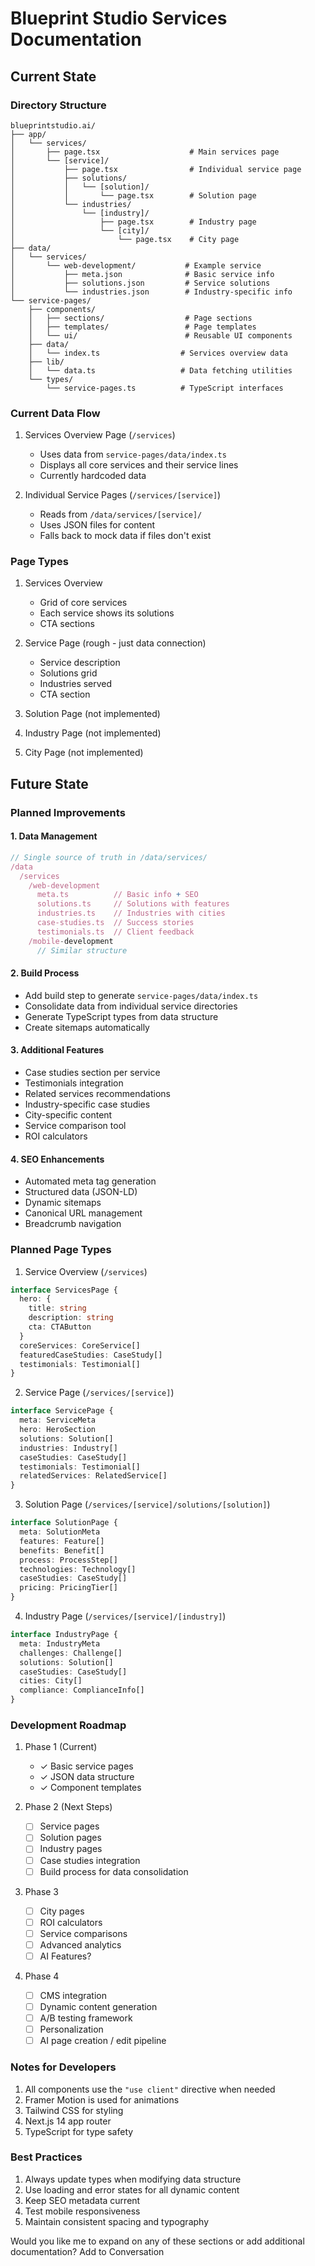 # Blueprint Studio Services Documentation

## Current State

### Directory Structure
```
blueprintstudio.ai/
├── app/
│   └── services/
│       ├── page.tsx                    # Main services page
│       └── [service]/
│           ├── page.tsx                # Individual service page
│           ├── solutions/
│           │   └── [solution]/
│           │       └── page.tsx        # Solution page
│           └── industries/
│               └── [industry]/
│                   ├── page.tsx        # Industry page
│                   └── [city]/
│                       └── page.tsx    # City page
├── data/
│   └── services/
│       └── web-development/           # Example service
│           ├── meta.json              # Basic service info
│           ├── solutions.json         # Service solutions
│           └── industries.json        # Industry-specific info
└── service-pages/
    ├── components/
    │   ├── sections/                  # Page sections
    │   ├── templates/                 # Page templates
    │   └── ui/                        # Reusable UI components
    ├── data/
    │   └── index.ts                  # Services overview data
    ├── lib/
    │   └── data.ts                   # Data fetching utilities
    └── types/
        └── service-pages.ts          # TypeScript interfaces
```

### Current Data Flow
1. Services Overview Page (`/services`)
   - Uses data from `service-pages/data/index.ts`
   - Displays all core services and their service lines
   - Currently hardcoded data

2. Individual Service Pages (`/services/[service]`)
   - Reads from `/data/services/[service]/`
   - Uses JSON files for content
   - Falls back to mock data if files don't exist

### Page Types
1. Services Overview
   - Grid of core services
   - Each service shows its solutions
   - CTA sections

2. Service Page (rough - just data connection)
   - Service description
   - Solutions grid
   - Industries served
   - CTA section

3. Solution Page (not implemented)
4. Industry Page (not implemented)
5. City Page (not implemented)

## Future State

### Planned Improvements

#### 1. Data Management
```typescript
// Single source of truth in /data/services/
/data
  /services
    /web-development
      meta.ts          // Basic info + SEO
      solutions.ts     // Solutions with features
      industries.ts    // Industries with cities
      case-studies.ts  // Success stories
      testimonials.ts  // Client feedback
    /mobile-development
      // Similar structure
```

#### 2. Build Process
- Add build step to generate `service-pages/data/index.ts`
- Consolidate data from individual service directories
- Generate TypeScript types from data structure
- Create sitemaps automatically

#### 3. Additional Features
- Case studies section per service
- Testimonials integration
- Related services recommendations
- Industry-specific case studies
- City-specific content
- Service comparison tool
- ROI calculators

#### 4. SEO Enhancements
- Automated meta tag generation
- Structured data (JSON-LD)
- Dynamic sitemaps
- Canonical URL management
- Breadcrumb navigation

### Planned Page Types

1. Service Overview (`/services`)
```typescript
interface ServicesPage {
  hero: {
    title: string
    description: string
    cta: CTAButton
  }
  coreServices: CoreService[]
  featuredCaseStudies: CaseStudy[]
  testimonials: Testimonial[]
}
```

2. Service Page (`/services/[service]`)
```typescript
interface ServicePage {
  meta: ServiceMeta
  hero: HeroSection
  solutions: Solution[]
  industries: Industry[]
  caseStudies: CaseStudy[]
  testimonials: Testimonial[]
  relatedServices: RelatedService[]
}
```

3. Solution Page (`/services/[service]/solutions/[solution]`)
```typescript
interface SolutionPage {
  meta: SolutionMeta
  features: Feature[]
  benefits: Benefit[]
  process: ProcessStep[]
  technologies: Technology[]
  caseStudies: CaseStudy[]
  pricing: PricingTier[]
}
```

4. Industry Page (`/services/[service]/[industry]`)
```typescript
interface IndustryPage {
  meta: IndustryMeta
  challenges: Challenge[]
  solutions: Solution[]
  caseStudies: CaseStudy[]
  cities: City[]
  compliance: ComplianceInfo[]
}
```

### Development Roadmap

1. Phase 1 (Current)
   - ✓ Basic service pages
   - ✓ JSON data structure
   - ✓ Component templates

2. Phase 2 (Next Steps)
   - [ ] Service pages
   - [ ] Solution pages
   - [ ] Industry pages
   - [ ] Case studies integration
   - [ ] Build process for data consolidation

3. Phase 3
   - [ ] City pages
   - [ ] ROI calculators
   - [ ] Service comparisons
   - [ ] Advanced analytics
   - [ ] AI Features?

4. Phase 4
   - [ ] CMS integration
   - [ ] Dynamic content generation
   - [ ] A/B testing framework
   - [ ] Personalization
   - [ ] AI page creation / edit pipeline

### Notes for Developers
1. All components use the `"use client"` directive when needed
2. Framer Motion is used for animations
3. Tailwind CSS for styling
4. Next.js 14 app router
5. TypeScript for type safety

### Best Practices
1. Always update types when modifying data structure
2. Use loading and error states for all dynamic content
3. Keep SEO metadata current
4. Test mobile responsiveness
5. Maintain consistent spacing and typography

Would you like me to expand on any of these sections or add additional documentation?
Add to Conversation